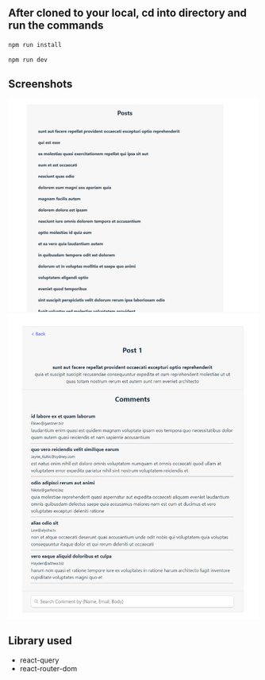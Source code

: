 ## After cloned to your local, cd into directory and run the commands

```
npm run install
```

```
npm run dev
```

## Screenshots

![alt text](/screenshots/Capture.PNG)
![alt text](/screenshots/Capture2.PNG)

## Library used

- react-query
- react-router-dom
